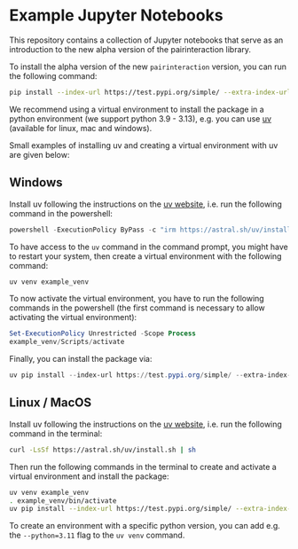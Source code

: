 # Example Jupyter Notebooks

This repository contains a collection of Jupyter notebooks that serve as an introduction to the new alpha version of the pairinteraction library.

To install the alpha version of the new `pairinteraction` version, you can run the following command:

```bash
pip install --index-url https://test.pypi.org/simple/ --extra-index-url https://pypi.org/simple/ pairinteraction
```

We recommend using a virtual environment to install the package in a python environment (we support python 3.9 - 3.13),
e.g. you can use [uv](https://docs.astral.sh/uv/getting-started/installation/) (available for linux, mac and windows).

Small examples of installing uv and creating a virtual environment with uv are given below:

## Windows
Install uv following the instructions on the [uv website](https://docs.astral.sh/uv/getting-started/installation/), i.e. run the following command in the powershell:
```powershell
powershell -ExecutionPolicy ByPass -c "irm https://astral.sh/uv/install.ps1 | iex"
```
To have access to the `uv` command in the command prompt, you might have to restart your system, then create a virtual environment with the following command:
```powershell
uv venv example_venv
```
To now activate the virtual environment, you have to run the following commands in the powershell (the first command is necessary to allow activating the virtual environment):
```powershell
Set-ExecutionPolicy Unrestricted -Scope Process
example_venv/Scripts/activate
```
Finally, you can install the package via:
```powershell
uv pip install --index-url https://test.pypi.org/simple/ --extra-index-url https://pypi.org/simple/ pairinteraction
```

## Linux / MacOS
Install uv following the instructions on the [uv website](https://docs.astral.sh/uv/getting-started/installation/), i.e. run the following command in the terminal:
```bash
curl -LsSf https://astral.sh/uv/install.sh | sh
```
Then run the following commands in the terminal to create and activate a virtual environment and install the package:
```bash
uv venv example_venv
. example_venv/bin/activate
uv pip install --index-url https://test.pypi.org/simple/ --extra-index-url https://pypi.org/simple/ pairinteraction
```
To create an environment with a specific python version, you can add e.g. the `--python=3.11` flag to the `uv venv` command.
